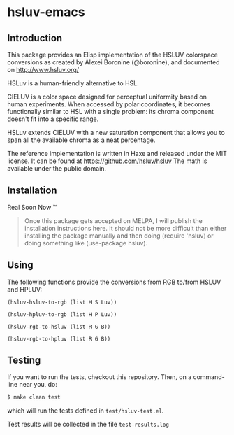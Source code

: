 # hsluv-emacs

## Introduction

This package provides an Elisp implementation of the HSLUV colorspace
conversions as created by Alexei Boronine (@boronine), and documented on
http://www.hsluv.org/

HSLuv is a human-friendly alternative to HSL.

CIELUV is a color space designed for perceptual uniformity based on human
experiments. When accessed by polar coordinates, it becomes functionally
similar to HSL with a single problem: its chroma component doesn't fit into
a specific range.

HSLuv extends CIELUV with a new saturation component that allows you to span
all the available chroma as a neat percentage.

The reference implementation is written in Haxe and released under
the MIT license. It can be found at https://github.com/hsluv/hsluv
The math is available under the public domain.

## Installation

Real Soon Now :tm:

> Once this package gets accepted on MELPA, I will publish the installation instructions here.
> It should not be more difficult than either installing the package manually and then doing (require 'hsluv)
> or doing something like (use-package hsluv).

## Using

The following functions provide the conversions
from RGB to/from HSLUV and HPLUV:

```elisp
(hsluv-hsluv-to-rgb (list H S Luv))

(hsluv-hpluv-to-rgb (list H P Luv))

(hsluv-rgb-to-hsluv (list R G B))

(hsluv-rgb-to-hpluv (list R G B))
```

## Testing

If you want to run the tests, checkout this repository. Then, on a command-line near you, do:

```sh
$ make clean test
```

which will run the tests defined in `test/hsluv-test.el`.

Test results will be collected in the file `test-results.log`
